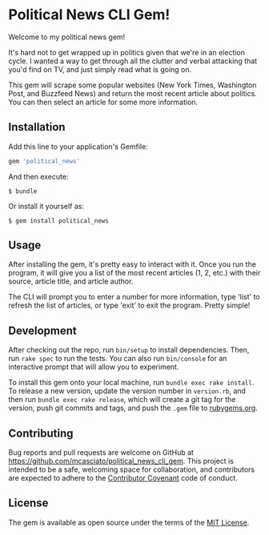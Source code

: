 # Political News CLI Gem!

Welcome to my political news gem!  

It's hard not to get wrapped up in politics given that we're in an election cycle. I wanted a way to get through all the clutter and verbal attacking that you'd find on TV, and just simply read what is going on.

This gem will scrape some popular websites (New York Times, Washington Post, and Buzzfeed News) and return the most recent article about politics. You can then select an article for some more information.

## Installation

Add this line to your application's Gemfile:

```ruby
gem 'political_news'
```

And then execute:

    $ bundle

Or install it yourself as:

    $ gem install political_news

## Usage

After installing the gem, it's pretty easy to interact with it. Once you run the program, it will give you a list of the most recent articles (1, 2, etc.) with their source, article title, and article author.

The CLI will prompt you to enter a number for more information, type 'list' to refresh the list of articles, or type 'exit' to exit the program. Pretty simple!

## Development

After checking out the repo, run `bin/setup` to install dependencies. Then, run `rake spec` to run the tests. You can also run `bin/console` for an interactive prompt that will allow you to experiment.

To install this gem onto your local machine, run `bundle exec rake install`. To release a new version, update the version number in `version.rb`, and then run `bundle exec rake release`, which will create a git tag for the version, push git commits and tags, and push the `.gem` file to [rubygems.org](https://rubygems.org).

## Contributing

Bug reports and pull requests are welcome on GitHub at https://github.com/mcasciato/political_news_cli_gem. This project is intended to be a safe, welcoming space for collaboration, and contributors are expected to adhere to the [Contributor Covenant](http://contributor-covenant.org) code of conduct.


## License

The gem is available as open source under the terms of the [MIT License](LICENSE.md).
